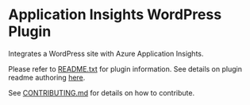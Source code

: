 # Application Insights WordPress Plugin

Integrates a WordPress site with Azure Application Insights.

Please refer to [README.txt](README.txt) for plugin information. See details on plugin readme authoring [here](https://developer.wordpress.org/plugins/wordpress-org/how-your-readme-txt-works/).

See [CONTRIBUTING.md](CONTRIBUTING.md) for details on how to contribute.